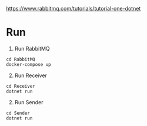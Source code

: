 

https://www.rabbitmq.com/tutorials/tutorial-one-dotnet

# Run

1. Run RabbitMQ

```shell
cd RabbitMQ
docker-compose up
```

2. Run Receiver

```shell
cd Receiver
dotnet run
```

2. Run Sender

```shell
cd Sender
dotnet run
```

